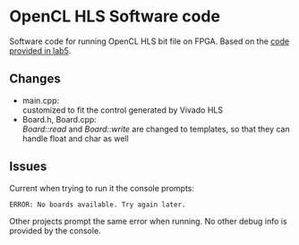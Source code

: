 # OpenCL HLS Software code

Software code for running OpenCL HLS bit file on FPGA. Based on the [code provided in lab5](http://www.hlam.ece.ufl.edu/A-EEL4720_5721Spring2019/Labs/Lab5/provided_code.zip).

## Changes

* main.cpp:  
customized to fit the control generated by Vivado HLS
* Board.h, Board.cpp:  
 *Board::read*  and  *Board::write*  are changed to templates, so that they can handle float and char as well

## Issues

Current when trying to run it the console prompts:

```
ERROR: No boards available. Try again later.
```

Other projects prompt the same error when running. No other debug info is provided by the console.
